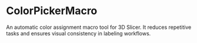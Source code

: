 # ColorPickerMacro
An automatic color assignment macro tool for 3D Slicer. It reduces repetitive tasks and ensures visual consistency in labeling workflows.
